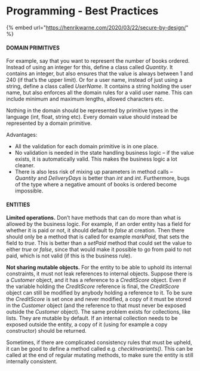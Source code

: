 # Programming - Best Practices

{% embed url="https://henrikwarne.com/2020/03/22/secure-by-design/" %}

#### DOMAIN PRIMITIVES

For example, say that you want to represent the number of books ordered. Instead of using an integer for this, define a class called _Quantity_. It contains an integer, but also ensures that the value is always between 1 and 240 \(if that’s the upper limit\). Or for a user name, instead of just using a string, define a class called _UserName_. It contains a string holding the user name, but also enforces all the domain rules for a valid user name. This can include minimum and maximum lengths, allowed characters etc.

Nothing in the domain should be represented by primitive types in the language \(int, float, string etc\). Every domain value should instead be represented by a domain primitive. 

Advantages:

* All the validation for each domain primitive is in one place.
* No validation is needed in the state handling business logic – if the value exists, it is automatically valid. This makes the business logic a lot cleaner.
* There is also less risk of mixing up parameters in method calls – _Quantity_ and _DeliveryDays_ is better than _int_ and _int_. Furthermore, bugs of the type where a negative amount of books is ordered become impossible.

#### ENTITIES

**Limited operations.** Don’t have methods that can do more than what is allowed by the business logic. For example, if an order entity has a field for whether it is paid or not, it should default to _false_ at creation. Then there should only be a method that is called for example _markPaid_, that sets the field to _true_. This is better than a _setPaid_ method that could set the value to either _true_ or _false_, since that would make it possible to go from paid to not paid, which is not valid \(if this is the business rule\).

**Not sharing mutable objects.** For the entity to be able to uphold its internal constraints, it must not leak references to internal objects. Suppose there is a _Customer_ object, and it has a reference to a _CreditScore_ object. Even if the variable holding the _CreditScore_ reference is final, the _CreditScore_ object can still be modified by anybody holding a reference to it. To be sure the _CreditScore_ is set once and never modified, a copy of it must be stored in the _Customer_ object \(and the reference to that must never be exposed outside the _Customer_ object\). The same problem exists for collections, like lists. They are mutable by default. If an internal collection needs to be exposed outside the entity, a copy of it \(using for example a copy constructor\) should be returned.

Sometimes, if there are complicated consistency rules that must be upheld, it can be good to define a method called e.g. _checkInvariants\(\)_. This can be called at the end of regular mutating methods, to make sure the entity is still internally consistent.

